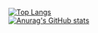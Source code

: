 




[![Top Langs](https://github-readme-stats.vercel.app/api/top-langs/?username=karlopenguini&layout=compact&theme=gruvbox)](https://github.com/anuraghazra/github-readme-stats)
<br/>
[![Anurag's GitHub stats](https://github-readme-stats.vercel.app/api?username=karlopenguini&theme=gruvbox)](https://github.com/anuraghazra/github-readme-stats)

